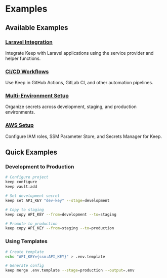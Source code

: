 # Examples

## Available Examples

### [Laravel Integration](./laravel)
Integrate Keep with Laravel applications using the service provider and helper functions.

### [CI/CD Workflows](./ci-cd)
Use Keep in GitHub Actions, GitLab CI, and other automation pipelines.

### [Multi-Environment Setup](./multi-environment)
Organize secrets across development, staging, and production environments.

### [AWS Setup](./aws-setup)
Configure IAM roles, SSM Parameter Store, and Secrets Manager for Keep.

## Quick Examples

### Development to Production
```bash
# Configure project
keep configure
keep vault:add

# Set development secret
keep set API_KEY "dev-key" --stage=development

# Copy to staging
keep copy API_KEY --from=development --to=staging

# Promote to production
keep copy API_KEY --from=staging --to=production
```

### Using Templates
```bash
# Create template
echo "API_KEY={ssm:API_KEY}" > .env.template

# Generate config
keep merge .env.template --stage=production --output=.env
```